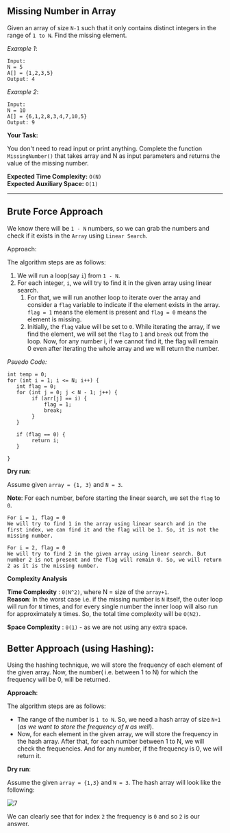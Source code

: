  Missing Number in Array
--------------------------


Given an array of size `N-1` such that it only contains distinct integers in the range of `1 to N`. Find the missing element.

*Example 1*:

```
Input:
N = 5
A[] = {1,2,3,5}
Output: 4
```

*Example 2*:

```
Input:
N = 10
A[] = {6,1,2,8,3,4,7,10,5}
Output: 9
```

**Your Task:**

You don't need to read input or print anything. Complete the function `MissingNumber()` that takes array and N as input  parameters and returns the value of the missing number.

**Expected Time Complexity:** ``O(N)`` <br>
**Expected Auxiliary Space:** ``O(1)``

***

Brute Force Approach
--------------------


We know there will be `1 - N` numbers, so we can grab the numbers and check if it exists in the `Array` using `Linear Search`.

Approach:

The algorithm steps are as follows:

1) We will run a loop(say `i`) from `1 - N`.
2) For each integer, `i`, we will try to find it in the given array using linear search.
   1) For that, we will run another loop to iterate over the array and consider a `flag` variable to indicate if the element exists in the array. `flag = 1` means the element is present and `flag = 0` means the element is missing.
   2) Initially, the `flag` value will be set to `0`. While iterating the array, if we find the element, we will set the `flag` to `1` and `break` out from the loop.
   Now, for any number i, if we cannot find it, the flag will remain 0 even after iterating the whole array and we will return the number.


*Psuedo Code:*

```
int temp = 0;
for (int i = 1; i <= N; i++) {
   int flag = 0;
   for (int j = 0; j < N - 1; j++) {
        if (arr[j] == i) {
            flag = 1;
            break;
        }
   }
   
   if (flag == 0) {
        return i;
   }
    
}
```

**Dry run**:

Assume given `array = {1, 3}` and `N = 3`.

**Note**: For each number, before starting the linear search, we set the `flag` to `0`.
```text
For i = 1, flag = 0
We will try to find 1 in the array using linear search and in the first index, we can find it and the flag will be 1. So, it is not the missing number.

For i = 2, flag = 0
We will try to find 2 in the given array using linear search. But number 2 is not present and the flag will remain 0. So, we will return 2 as it is the missing number.
```
**Complexity Analysis**

**Time Complexity** : `0(N^2)`, where N = size of the `array+1`. <br>
**Reason**: In the worst case i.e. if the missing number is `N` itself, the outer loop will run for `N` times, and for every single number the inner loop will also run for approximately `N` times. So, the total time complexity will be `O(N2)`.

**Space Complexity** : `0(1)` - as we are not using any extra space.

Better Approach (using Hashing):
--------------------------------

Using the hashing technique, we will store the frequency of each element of the given array. Now, the number( i.e. between 1 to N) for which the frequency will be 0, will be returned.

**Approach**:

The algorithm steps are as follows:

- The range of the number is `1 to N`. So, we need a hash array of size `N+1` (_as we want to store the frequency of `N` as well_).
- Now, for each element in the given array, we will store the frequency in the hash array.
After that, for each number between 1 to N, we will check the frequencies. And for any number, if the frequency is 0, we will return it.


**Dry run**:

Assume the given `array = {1,3}` and `N = 3`. The hash array will look like the following:


![7](https://github.com/raj23689/DSA_learn/assets/92665411/11598fcb-7398-49cd-b02b-bc83f3450e3b)

We can clearly see that for index `2` the frequency is `0` and so `2` is our answer.
